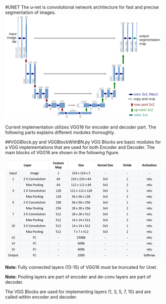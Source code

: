 #UNET
The u-net is convolutional network architecture for fast and precise segmentation of images.
![](docs/u-net-architecture.png)

Current implementation utilizes VGG16 for encoder and decoder part. The following parts explains different modules thoroughly.

##VGGBlock.py and VGGBlockWithBN.py
VGG Blocks are basic modules for a VGG implementations that are used for both Encoder and Decoder.
The main blocks of VGG16 are shown in the following figure. 

![](docs/vgg16.jpg)

**Note:** Fully connected layers (13-15) of VGG16 must be truncated for Unet.

**Note:** Pooling layers are part of encoder and de-conv layers are part of decoder.

The VGG Blocks are used for implementing layers (1, 3, 5, 7, 10) and are called within encoder and decoder.